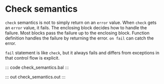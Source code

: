 # Check semantics

`check` semantics is not to simply return on an `error` value.
When `check` gets an `error` value, it fails. The enclosing block decides how to handle the failure.
Most blocks pass the failure up to the enclosing block. Function definition handles the failure by returning the error.
`on fail` can catch the error.

`fail` statement is like `check`, but it always fails and differs from exceptions in that control flow is explicit.

::: code check_semantics.bal :::

::: out check_semantics.out :::